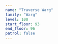 ```yaml
---
name: "Traverse Warg"
family: "Warg"
level: 100
start_floor: 93
end_floor: 96
patrol: false
---
```

